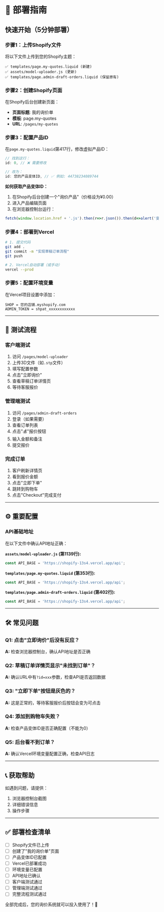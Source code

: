 # 🚀 部署指南

## 快速开始（5分钟部署）

### 步骤1：上传Shopify文件

将以下文件上传到您的Shopify主题：

```
✅ templates/page.my-quotes.liquid (新建)
✅ assets/model-uploader.js (更新)
✅ templates/page.admin-draft-orders.liquid (保留原有)
```

### 步骤2：创建Shopify页面

在Shopify后台创建新页面：
- **页面标题**: 我的询价单
- **模板**: page.my-quotes
- **URL**: `/pages/my-quotes`

### 步骤3：配置产品ID

在`page.my-quotes.liquid`第417行，修改虚拟产品ID：

```javascript
// 找到这行：
id: 0, // ❌ 需要修改

// 改为：
id: 您的产品变体ID, // ✅ 例如: 44738234089744
```

**如何获取产品变体ID：**
1. 在Shopify后台创建一个"询价产品"（价格设为¥0.00）
2. 进入产品编辑页面
3. 在浏览器控制台运行：
```javascript
fetch(window.location.href + '.js').then(r=>r.json()).then(d=>alert('变体ID: '+d.variants[0].id))
```

### 步骤4：部署到Vercel

```bash
# 1. 提交代码
git add .
git commit -m "实现草稿订单流程"
git push

# 2. Vercel自动部署（或手动）
vercel --prod
```

### 步骤5：配置环境变量

在Vercel项目设置中添加：
```
SHOP = 您的店铺.myshopify.com
ADMIN_TOKEN = shpat_xxxxxxxxxxxx
```

---

## 🎯 测试流程

### 客户端测试
1. 访问 `/pages/model-uploader`
2. 上传3D文件（如`.stp`文件）
3. 填写配置参数
4. 点击"立即询价"
5. 查看草稿订单详情页
6. 等待客服报价

### 管理端测试
1. 访问 `/pages/admin-draft-orders`
2. 登录（如果需要）
3. 查看订单列表
4. 点击"💰"报价按钮
5. 输入金额和备注
6. 提交报价

### 完成订单
1. 客户刷新详情页
2. 看到报价金额
3. 点击"立即下单"
4. 跳转到购物车
5. 点击"Checkout"完成支付

---

## ⚙️ 重要配置

### API基础地址
在以下文件中确认API地址正确：

**`assets/model-uploader.js` (第1139行):**
```javascript
const API_BASE = 'https://shopify-13s4.vercel.app/api';
```

**`templates/page.my-quotes.liquid` (第353行):**
```javascript
const API_BASE = 'https://shopify-13s4.vercel.app/api';
```

**`templates/page.admin-draft-orders.liquid` (第402行):**
```javascript
const API_BASE = 'https://shopify-13s4.vercel.app/api';
```

---

## 🛠️ 常见问题

### Q1: 点击"立即询价"后没有反应？
**A:** 检查浏览器控制台，确认API地址是否正确

### Q2: 草稿订单详情页显示"未找到订单"？
**A:** 确认URL中有`?id=xxx`参数，检查API是否返回数据

### Q3: "立即下单"按钮是灰色的？
**A:** 这是正常的，等待客服报价后按钮会变为可点击

### Q4: 添加到购物车失败？
**A:** 检查产品变体ID是否正确配置（不能为0）

### Q5: 后台看不到订单？
**A:** 确认Vercel环境变量配置正确，检查API日志

---

## 📞 获取帮助

如遇到问题，请提供：
1. 浏览器控制台截图
2. 详细错误信息
3. 操作步骤

---

## ✅ 部署检查清单

- [ ] Shopify文件已上传
- [ ] 创建了"我的询价单"页面
- [ ] 产品变体ID已配置
- [ ] Vercel已部署成功
- [ ] 环境变量已配置
- [ ] API地址已确认
- [ ] 客户端测试通过
- [ ] 管理端测试通过
- [ ] 完整流程测试通过

全部完成后，您的询价系统就可以投入使用了！🎉


